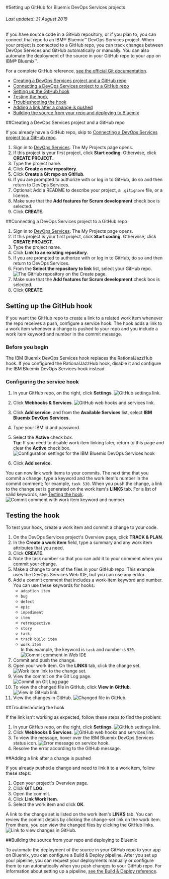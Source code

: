 #Setting up GitHub for Bluemix DevOps Services projects

###### Last updated: 31 August 2015

If you have source code in a GitHub repository, or if you plan to, you can connect that repo to an IBM&reg; Bluemix&trade; DevOps Services project. When your project is connected to a GitHub repo, you can track changes between DevOps Services and GitHub automatically or manually. You can also automate the deployment of the source in your GitHub repo to your app on IBM&reg; Bluemix&trade;.

 For a complete GitHub reference, [see the official Git documentation](https://help.github.com/).

 * [Creating a DevOps Services project and a GitHub repo](#create_project)
 * [Connecting a DevOps Services project to a GitHub repo](#existing_github)
 * [Setting up the GitHub hook](#github_hook)
 * [Testing the hook](#create_work_item)
 * [Troubleshooting the hook](#troubleshoot)
 * [Adding a link after a change is pushed](#post_push)
 * [Building the source from your repo and deploying to Bluemix](#builddeploy)

<a name='create_project'></a>
##Creating a DevOps Services project and a GitHub repo

If you already have a GitHub repo, skip to [Connecting a DevOps Services project to a GitHub repo](#existing_github).   

1. Sign in to [DevOps Services][1]. The My Projects page opens.
2. If this project is your first project, click **Start coding**. Otherwise, click **CREATE PROJECT**.   
3. Type the project name.
4. Click **Create a new repository**.   
5. Click **Create a Git repo on GitHub**.
6. If you are prompted to authorize with or log in to GitHub, do so and then return to DevOps Services.
7. Optional: Add a README to describe your project, a `.gitignore` file, or a license. 
7. Make sure that the **Add features for Scrum development** check box is selected.
8. Click **CREATE**.   

<a name='existing_github'></a>
##Connecting a DevOps Services project to a GitHub repo

1. Sign in to [DevOps Services][1]. The My Projects page opens.
2. If this project is your first project, click **Start coding**. Otherwise, click **CREATE PROJECT**.   
3. Type the project name.
4. Click **Link to an existing repository**.   
5. If you are prompted to authorize with or log in to GitHub, do so and then return to DevOps Services.
6. From the **Select the repository to link** list, select your GitHub repo.  
![The GitHub repository on the Create page.][2]
7. Make sure that the **Add features for Scrum development** check box is selected.
8. Click **CREATE**.  

<a name='github_hook'></a>
## Setting up the GitHub hook

If you want the GitHub repo to create a link to a related work item whenever the repo receives a push, configure a service hook. The hook adds a link to a work item whenever a change is pushed to your repo and you include a work item keyword and number in the commit message. 

### Before you begin

The IBM Bluemix DevOps Services hook replaces the RationalJazzHub hook. If you configured the RationalJazzHub hook, disable it and configure the IBM Bluemix DevOps Services hook instead.

### Configuring the service hook

1. In your GitHub repo, on the right, click **Settings**.
![GitHub settings link.][4]
2. Click **Webhooks & Services**.
![GitHub web hooks and services link.][5]
3. Click **Add service**, and from the **Available Services** list, select **IBM Bluemix DevOps Services**.
4. Type your IBM id and password.
5. Select the **Active** check box.   
 **Tip:** If you need to disable work item linking later, return to this page and clear the **Active** check box.  
![Configuration settings for the IBM Bluemix DevOps Services hook][6]

6. Click **Add service**.

You can now link work items to your commits. The next time that you commit a change, type a keyword and the work item's number in the commit comment; for example, `task 530`. When you push the change, a link to the change set is generated on the work item's **LINKS** tab. For a list of valid keywords, see [Testing the hook](#create_work_item).
![Commit comment with work item keyword and number][7]

<a name='create_work_item'></a>
## Testing the hook

To test your hook, create a work item and commit a change to your code.

1. On the DevOps Services project's Overview page, click **TRACK & PLAN**.
2. In the **Create a work item** field, type a summary and any work item attributes that you need.
3. Click **CREATE**.
4. Note the task number so that you can add it to your comment when you commit your change.
5. Make a change to one of the files in your GitHub repo. This example uses the DevOps Services Web IDE, but you can use any editor.
6. Add a commit comment that includes a work-item keyword and number. 
You can use these keywords for hooks:
   - `adoption item`
   - `bug`
   - `defect`
   - `epic`
   - `impediment`
   - `item`
   - `retrospective`
   - `story`
   - `task`
   - `track build item`
   - `work item`    
   In this example, the keyword is `task` and number is `530`.
![Commit comment in Web IDE][8]
7. Commit and push the change.
8. Open your work item. On the **LINKS** tab, click the change set.   
![Work item link to the change set.][9]
9. View the commit on the Git Log page.   
![Commit on Git Log page][12]   
10. To view the changed file in GitHub, click **View in GitHub**.   
![View in GitHub link.][13]   
11. View the changes in GitHub.
![Changed file in GitHub.][10]

<a name='troubleshoot'></a>
##Troubleshooting the hook

If the link isn't working as expected, follow these steps to find the problem:
1. In your GitHub repo, on the right, click **Settings**.
![GitHub settings link.][4]
1. Click **Webhooks & Services**.
![GitHub web hooks and services link.][5]
1. To view the message, hover over the IBM Bluemix DevOps Services status icon.
![Error message on service hook.][14]
1. Resolve the error according to the GitHub message.

<a name='post_push'></a>
##Adding a link after a change is pushed

If you already pushed a change and need to link it to a work item, follow these steps:
1. Open your project's Overview page.
1. Click **GIT LOG**.
1. Open the commit.
1. Click **Link Work Item**.
1. Select the work item and click **OK**.

A link to the change set is listed on the work item's **LINKS** tab. You can review the commit details by clicking the change-set link on the work item. From there, you can view the changed files by clicking the GitHub links. ![Link to view changes in GitHub.][11]

<a name='builddeploy'></a>
##Building the source from your repo and deploying to Bluemix

To automate the deployment of the source in your GitHub repo to your app on Bluemix, you can configure a Build & Deploy pipeline. After you set up your pipeline, you can request your deployments manually or configure them to run automatically when you push changes to your GitHub repo. For information about setting up a pipeline, [see the Build & Deploy reference](/docs/deploy/).



[1]: https://hub.jazz.net
[2]: images/githubDevOpsProject.png
[4]: images/githubSettings.png
[5]: images/githubHooks.png
[6]: images/githubServiceConfig2.png
[7]: images/githubComment.png
[8]: images/githubCommit.png
[9]: images/githubLink.png
[10]: images/githubChange.png
[11]: images/githublink.png
[12]: images/gitlogcommit1.png
[13]: images/viewingithub.png
[14]: images/troubleshoothook.png

